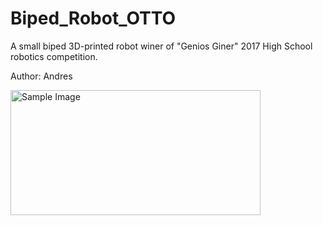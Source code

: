 # Biped_Robot_OTTO
A small biped 3D-printed robot winer of "Genios Giner" 2017 High School robotics competition.

Author: Andres


<img src="Media/Otto%2001.png" alt="Sample Image" width="400" height="200">
